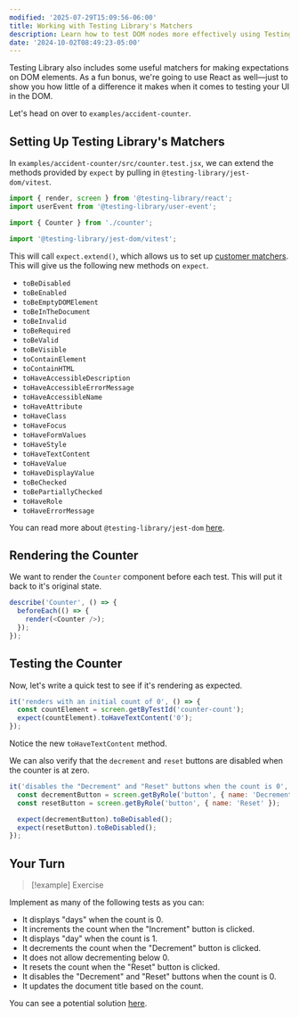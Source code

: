 ```yaml
---
modified: '2025-07-29T15:09:56-06:00'
title: Working with Testing Library's Matchers
description: Learn how to test DOM nodes more effectively using Testing Library's Matchers
date: '2024-10-02T08:49:23-05:00'
---
```


Testing Library also includes some useful matchers for making expectations on DOM elements. As a fun bonus, we're going to use React as well—just to show you how little of a difference it makes when it comes to testing your UI in the DOM.

Let's head on over to `examples/accident-counter`.

## Setting Up Testing Library's Matchers

In `examples/accident-counter/src/counter.test.jsx`, we can extend the methods provided by `expect` by pulling in `@testing-library/jest-dom/vitest`.

```jsx
import { render, screen } from '@testing-library/react';
import userEvent from '@testing-library/user-event';

import { Counter } from './counter';

import '@testing-library/jest-dom/vitest';
```

This will call `expect.extend()`, which allows us to set up [customer matchers](custom-matchers.md). This will give us the following new methods on `expect`.

- `toBeDisabled`
- `toBeEnabled`
- `toBeEmptyDOMElement`
- `toBeInTheDocument`
- `toBeInvalid`
- `toBeRequired`
- `toBeValid`
- `toBeVisible`
- `toContainElement`
- `toContainHTML`
- `toHaveAccessibleDescription`
- `toHaveAccessibleErrorMessage`
- `toHaveAccessibleName`
- `toHaveAttribute`
- `toHaveClass`
- `toHaveFocus`
- `toHaveFormValues`
- `toHaveStyle`
- `toHaveTextContent`
- `toHaveValue`
- `toHaveDisplayValue`
- `toBeChecked`
- `toBePartiallyChecked`
- `toHaveRole`
- `toHaveErrorMessage`

You can read more about `@testing-library/jest-dom` [here](https://github.com/testing-library/jest-dom).

## Rendering the Counter

We want to render the `Counter` component before each test. This will put it back to it's original state.

```javascript
describe('Counter', () => {
  beforeEach(() => {
    render(<Counter />);
  });
});
```

## Testing the Counter

Now, let's write a quick test to see if it's rendering as expected.

```javascript
it('renders with an initial count of 0', () => {
  const countElement = screen.getByTestId('counter-count');
  expect(countElement).toHaveTextContent('0');
});
```

Notice the new `toHaveTextContent` method.

We can also verify that the `decrement` and `reset` buttons are disabled when the counter is at zero.

```javascript
it('disables the "Decrement" and "Reset" buttons when the count is 0', () => {
  const decrementButton = screen.getByRole('button', { name: 'Decrement' });
  const resetButton = screen.getByRole('button', { name: 'Reset' });

  expect(decrementButton).toBeDisabled();
  expect(resetButton).toBeDisabled();
});
```

## Your Turn

> [!example] Exercise

Implement as many of the following tests as you can:

- It displays "days" when the count is 0.
- It increments the count when the "Increment" button is clicked.
- It displays "day" when the count is 1.
- It decrements the count when the "Decrement" button is clicked.
- It does not allow decrementing below 0.
- It resets the count when the "Reset" button is clicked.
- It disables the "Decrement" and "Reset" buttons when the count is 0.
- It updates the document title based on the count.

You can see a potential solution [here](accident-counter-solution.md).
